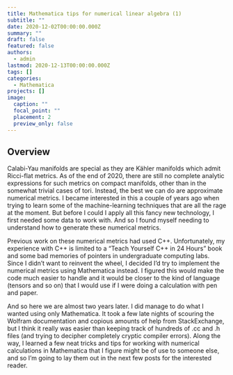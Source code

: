 ```yaml
---
title: Mathematica tips for numerical linear algebra (1)
subtitle: ""
date: 2020-12-02T00:00:00.000Z
summary: ""
draft: false
featured: false
authors:
  - admin
lastmod: 2020-12-13T00:00:00.000Z
tags: []
categories:
  - Mathematica
projects: []
image:
  caption: ""
  focal_point: ""
  placement: 2
  preview_only: false
---
```

## Overview

Calabi-Yau manifolds are special as they are Kähler manifolds which admit Ricci-flat metrics. As of the end of 2020, there are still no complete analytic expressions for such metrics on compact manifolds, other than in the somewhat trivial cases of tori. Instead, the best we can do are approximate numerical metrics. I became interested in this a couple of years ago when trying to learn some of the machine-learning techniques that are all the rage at the moment. But before I could I apply all this fancy new technology, I first needed some data to work with. And so I found myself needing to understand how to generate these numerical metrics.

Previous work on these numerical metrics had used C++. Unfortunately, my experience with C++ is limited to a “Teach Yourself C++ in 24 Hours” book and some bad memories of pointers in undergraduate computing labs. Since I didn’t want to reinvent the wheel, I decided I’d try to implement the numerical metrics using Mathematica instead. I figured this would make the code much easier to handle and it would be closer to the kind of language (tensors and so on) that I would use if I were doing a calculation with pen and paper.

And so here we are almost two years later. I did manage to do what I wanted using only Mathematica. It took a few late nights of scouring the Wolfram documentation and copious amounts of help from StackExchange, but I think it really was easier than keeping track of hundreds of .cc and .h files (and trying to decipher completely cryptic compiler errors). Along the way, I learned a few neat tricks and tips for working with numerical calculations in Mathematica that I figure might be of use to someone else, and so I’m going to lay them out in the next few posts for the interested reader.